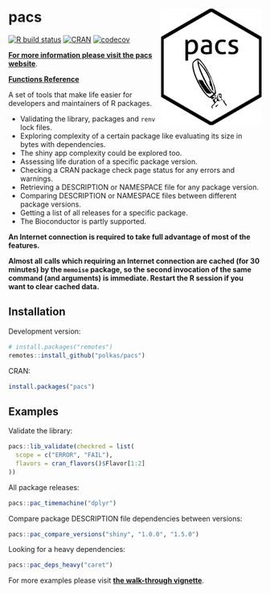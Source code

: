 # pacs <a href='https://github.com/polkas/pacs'><img src='man/figures/pacs_logo.png' align="right" width="200px" /></a>
[![R build status](https://github.com/polkas/pacs/workflows/R-CMD-check/badge.svg)](https://github.com/polkas/pacs/actions)
[![CRAN](https://www.r-pkg.org/badges/version/pacs)](https://cran.r-project.org/package=pacs)
[![codecov](https://codecov.io/gh/Polkas/pacs/branch/master/graph/badge.svg)](https://app.codecov.io/gh/Polkas/pacs)


[**For more information please visit the pacs website**](https://polkas.github.io/pacs/).

[**Functions Reference**](https://polkas.github.io/pacs/reference/index.html)

A set of tools that make life easier for developers and maintainers of R packages.

- Validating the library, packages and `renv` lock files.
- Exploring complexity of a certain package like evaluating its size in bytes with dependencies.
- The shiny app complexity could be explored too.
- Assessing life duration of a specific package version.
- Checking a CRAN package check page status for any errors and warnings.
- Retrieving a DESCRIPTION or NAMESPACE file for any package version.
- Comparing DESCRIPTION or NAMESPACE files between different package versions.
- Getting a list of all releases for a specific package.
- The Bioconductor is partly supported.

**An Internet connection is required to take full advantage of most of the features.**

**Almost all calls which requiring an Internet connection are cached (for 30 minutes) by the `memoise` package, so the second invocation of the same command (and arguments) is immediate. Restart the R session if you want to clear cached data.**

## Installation

Development version:

```r
# install.packages("remotes")
remotes::install_github("polkas/pacs")
```

CRAN:

```r
install.packages("pacs")
```

## Examples

Validate the library:

```r
pacs::lib_validate(checkred = list(
  scope = c("ERROR", "FAIL"),
  flavors = cran_flavors()$Flavor[1:2]
))
```

All package releases:

```r
pacs::pac_timemachine("dplyr")
```

Compare package DESCRIPTION file dependencies between versions:

```r
pacs::pac_compare_versions("shiny", "1.0.0", "1.5.0")
```

Looking for a heavy dependencies:

```r
pacs::pac_deps_heavy("caret")
```

For more examples please visit [**the walk-through vignette**](https://polkas.github.io/pacs/articles/GettingStarted.html).

